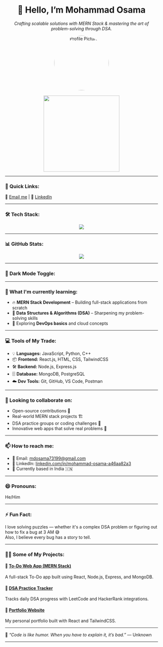 <!-- 
  Hi 👋, I'm Mohammad Osama — a passionate developer diving deep into the world of code.
  This README is specially designed to reflect who I am and what I do.
-->

<div align="center">
  <h1>👋 Hello, I’m Mohammad Osama</h1>
  <p><em>Crafting scalable solutions with MERN Stack & mastering the art of problem-solving through DSA.</em></p>

  <a href="https://github.com/Mohammadosama55"> 
    <img src="https://avatars.githubusercontent.com/Mohammadosama55"  alt="Profile Picture" width="180" style="border-radius: 50%;"/>
  </a>

  <br/>
  <br/>

  <img src="https://media.tenor.com/4uD5JbGzVdEAAAAC/hello-there-general-kenobi.gif"  width="250" />
</div>

---

### 🌟 Quick Links:
🔗 [Email me](mailto:mdosama73199@gmail.com) | 💼 [LinkedIn](https://www.linkedin.com/in/mohammad-osama-a46aa82a3) 

---

### 🛠️ Tech Stack:
<p align="center">
  <img src="https://skillicons.dev/icons?i=js,react,nodejs,mongodb,html,css,git,github,tailwind" />
</p>

---

### 📊 GitHub Stats: 
<div align="center">
  <img src="https://github-readme-stats.vercel.app/api?username=Mohammadosama55&show_icons=true&theme=radical" />
</div>

---

### 🌙 Dark Mode Toggle: 
<script async defer src="https://cdn.jsdelivr.net/npm/@darkmoon/devdarkmode@latest/dist/devdarkmode.min.js"></script> 
<devdarkmode-toggle position="right" theme-switch="true"></devdarkmode-toggle>

---

### 🌱 What I'm currently learning:
- 🔥 **MERN Stack Development** – Building full-stack applications from scratch  
- 🧠 **Data Structures & Algorithms (DSA)** – Sharpening my problem-solving skills  
- 🚀 Exploring **DevOps basics** and cloud concepts  

---

### 💻 Tools of My Trade:
- 💡 **Languages:** JavaScript, Python, C++
- 📦 **Frontend:** React.js, HTML, CSS, TailwindCSS
- 🛠️ **Backend:** Node.js, Express.js
- 🗄️ **Database:** MongoDB, PostgreSQL
- ☁️ **Dev Tools:** Git, GitHub, VS Code, Postman

---

### 🤝 Looking to collaborate on:
- Open-source contributions 🎉  
- Real-world MERN stack projects 🏗️  
- DSA practice groups or coding challenges 🧩  
- Innovative web apps that solve real problems 🚀  

---

### 📫 How to reach me:
- 📧 Email: [mdosama73199@gmail.com](mailto:mdosama73199@gmail.com)
- 💼 LinkedIn: [linkedin.com/in/mohammad-osama-a46aa82a3](https://www.linkedin.com/in/mohammad-osama-a46aa82a3) 
- 📍 Currently based in India 🇮🇳

---

### 😄 Pronouns:
He/Him

---

### ⚡ Fun Fact:
I love solving puzzles — whether it's a complex DSA problem or figuring out how to fix a bug at 3 AM 😅  
Also, I believe every bug has a story to tell.

---

### 🧑‍💻 Some of My Projects:

#### 🚀 [To-Do Web App (MERN Stack)](https://github.com/Mohammadosama55/todo-app) 
A full-stack To-Do app built using React, Node.js, Express, and MongoDB.

#### 🧠 [DSA Practice Tracker](https://github.com/Mohammadosama55/dsa-tracker) 
Tracks daily DSA progress with LeetCode and HackerRank integrations.

#### 🎨 [Portfolio Website](https://github.com/Mohammadosama55/portfolio) 
My personal portfolio built with React and TailwindCSS.

---

💬 *“Code is like humor. When you have to explain it, it’s bad.”* — Unknown

---

<!---
  Mohammadosama55/Mohammadosama55 is a ✨ special ✨ repository because its `README.md` (this file) appears on your GitHub profile.
  You can click the Preview link to take a look at your changes.
--->
